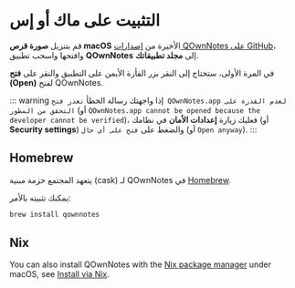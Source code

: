 # التثبيت على ماك أو إس

قم بتنزيل **صورة قرص macOS** الأخيرة من [إصدارات QOwnNotes على GitHub](https://github.com/pbek/QOwnNotes/releases)، وافتحها واسحب تطبيق **QOwnNotes** إلى **مجلد تطبيقاتك**.

في المرة الأولى، ستحتاج إلى النقر بزر الفأرة الأيمن على التطبيق والنقر على **فتح (Open)** لفتح QOwnNotes.

::: warning
إذا واجهتك رسالة الخطأ `تعذر فتح QOwnNotes.app لعدم القدرة على التحقق من المطور` (أو `QOwnNotes.app cannot be opened because the developer cannot be verified`)، فعليك زيارة **إعدادات الأمان** في نظامك (أو **Security settings**) والضغط على `فتح على أي حال` (أو `Open anyway`).
:::

## Homebrew

يتعهد المجتمع حزمة مبنية (cask) لـ&nbsp;QOwnNotes في [Homebrew](https://formulae.brew.sh/cask/qownnotes).

يمكنك تثبيته بالأمر:

```bash
brew install qownnotes
```

## Nix

You can also install QOwnNotes with the [Nix package manager](https://nixos.wiki/wiki/Nix_package_manager) under macOS, see [Install via Nix](./nix.md).
